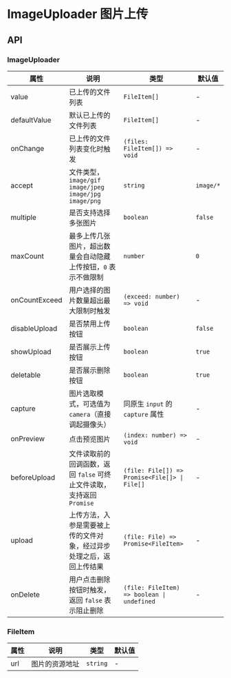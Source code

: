 # ImageUploader 图片上传

<code src="./demos/demo1.tsx"></code>

## API

### ImageUploader

| 属性          | 说明                                                                  | 类型                                          | 默认值    |
| ------------- | --------------------------------------------------------------------- | --------------------------------------------- | --------- |
| value         | 已上传的文件列表                                                      | `FileItem[]`                                  | -         |
| defaultValue  | 默认已上传的文件列表                                                  | `FileItem[]`                                  | -         |
| onChange      | 已上传的文件列表变化时触发                                            | `(files: FileItem[]) => void`                 | -         |
| accept        | 文件类型，`image/gif` `image/jpeg` `image/jpg` `image/png`            | `string`                                      | `image/*` |
| multiple      | 是否支持选择多张图片                                                  | `boolean`                                     | `false`   |
| maxCount      | 最多上传几张图片，超出数量会自动隐藏上传按钮，`0` 表示不做限制        | `number`                                      | `0`       |
| onCountExceed | 用户选择的图片数量超出最大限制时触发                                  | `(exceed: number) => void`                    | -         |
| disableUpload | 是否禁用上传按钮                                                      | `boolean`                                     | `false`   |
| showUpload    | 是否展示上传按钮                                                      | `boolean`                                     | `true`    |
| deletable     | 是否展示删除按钮                                                      | `boolean`                                     | `true`    |
| capture       | 图片选取模式，可选值为 `camera`（直接调起摄像头）                     | 同原生 `input` 的 `capture` 属性              | -         |
| onPreview     | 点击预览图片                                                          | `(index: number) => void`                     | -         |
| beforeUpload  | 文件读取前的回调函数，返回 `false` 可终止文件读取，支持返回 `Promise` | `(file: File[]) => Promise<File[]> \| File[]` | -         |
| upload        | 上传方法，入参是需要被上传的文件对象，经过异步处理之后，返回上传结果  | `(file: File) => Promise<FileItem>`           | -         |
| onDelete      | 用户点击删除按钮时触发，返回 `false` 表示阻止删除                     | `(file: FileItem) => boolean \| undefined`    | -         |

### FileItem

| 属性 | 说明           | 类型     | 默认值 |
| ---- | -------------- | -------- | ------ |
| url  | 图片的资源地址 | `string` | -      |

